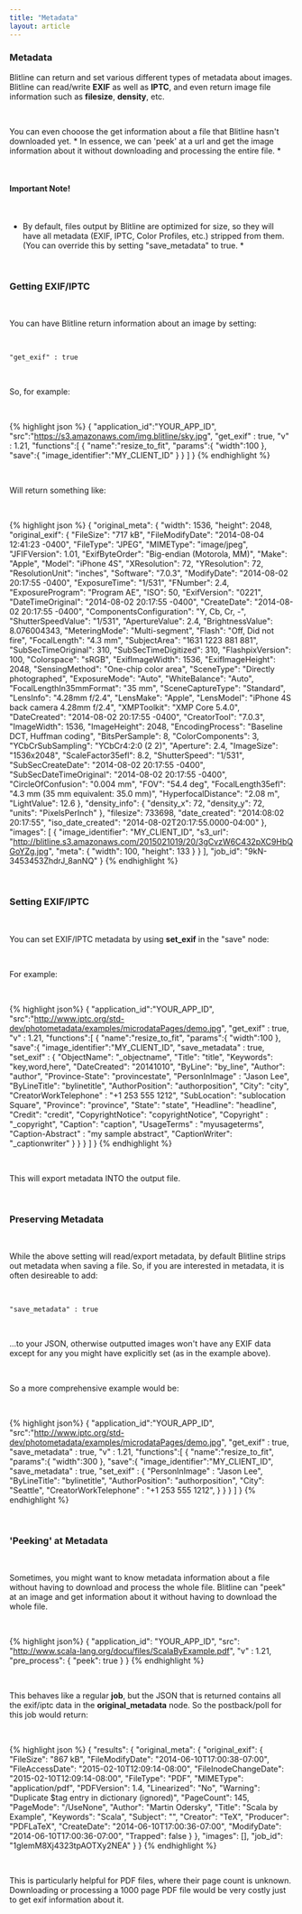```yaml
---
title: "Metadata"
layout: article
---
```


### Metadata

Blitline can return and set various different types of metadata about images. Blitline can read/write **EXIF** as well as **IPTC**, and even return image file information such as **filesize**, **density**, etc.

<br/>

You can even chooose the get information about a file that Blitline hasn't downloaded yet. * In essence, we can 'peek' at a url and get the image information about it without downloading and processing the entire file. *

<br/>

#### Important Note!

<br/>

* By default, files output by Blitline are optimized for size, so they will have all metadata (EXIF, IPTC, Color Profiles, etc.) stripped from them. (You can override this by setting "save_metadata" to true. *

<br/>

### Getting EXIF/IPTC

<br/>

You can have Blitline return information about an image by setting:

<br/>

	"get_exif" : true

<br/>

So, for example:

<br/>

{% highlight json %}
{
    "application_id":"YOUR_APP_ID",
    "src":"https://s3.amazonaws.com/img.blitline/sky.jpg",
    "get_exif" : true,
    "v" : 1.21,
    "functions":[
        {
            "name":"resize_to_fit",
            "params":{
                "width":100
            },
            "save":{
                "image_identifier":"MY_CLIENT_ID"
            }
        }
    ]
}
{% endhighlight %}

<br/>

Will return something like:

<br/>

{% highlight json %}
{
    "original_meta": {
        "width": 1536,
        "height": 2048,
        "original_exif": {
            "FileSize": "717 kB",
            "FileModifyDate": "2014-08-04 12:41:23 -0400",
            "FileType": "JPEG",
            "MIMEType": "image/jpeg",
            "JFIFVersion": 1.01,
            "ExifByteOrder": "Big-endian (Motorola, MM)",
            "Make": "Apple",
            "Model": "iPhone 4S",
            "XResolution": 72,
            "YResolution": 72,
            "ResolutionUnit": "inches",
            "Software": "7.0.3",
            "ModifyDate": "2014-08-02 20:17:55 -0400",
            "ExposureTime": "1/531",
            "FNumber": 2.4,
            "ExposureProgram": "Program AE",
            "ISO": 50,
            "ExifVersion": "0221",
            "DateTimeOriginal": "2014-08-02 20:17:55 -0400",
            "CreateDate": "2014-08-02 20:17:55 -0400",
            "ComponentsConfiguration": "Y, Cb, Cr, -",
            "ShutterSpeedValue": "1/531",
            "ApertureValue": 2.4,
            "BrightnessValue": 8.076004343,
            "MeteringMode": "Multi-segment",
            "Flash": "Off, Did not fire",
            "FocalLength": "4.3 mm",
            "SubjectArea": "1631 1223 881 881",
            "SubSecTimeOriginal": 310,
            "SubSecTimeDigitized": 310,
            "FlashpixVersion": 100,
            "Colorspace": "sRGB",
            "ExifImageWidth": 1536,
            "ExifImageHeight": 2048,
            "SensingMethod": "One-chip color area",
            "SceneType": "Directly photographed",
            "ExposureMode": "Auto",
            "WhiteBalance": "Auto",
            "FocalLengthIn35mmFormat": "35 mm",
            "SceneCaptureType": "Standard",
            "LensInfo": "4.28mm f/2.4",
            "LensMake": "Apple",
            "LensModel": "iPhone 4S back camera 4.28mm f/2.4",
            "XMPToolkit": "XMP Core 5.4.0",
            "DateCreated": "2014-08-02 20:17:55 -0400",
            "CreatorTool": "7.0.3",
            "ImageWidth": 1536,
            "ImageHeight": 2048,
            "EncodingProcess": "Baseline DCT, Huffman coding",
            "BitsPerSample": 8,
            "ColorComponents": 3,
            "YCbCrSubSampling": "YCbCr4:2:0 (2 2)",
            "Aperture": 2.4,
            "ImageSize": "1536x2048",
            "ScaleFactor35efl": 8.2,
            "ShutterSpeed": "1/531",
            "SubSecCreateDate": "2014-08-02 20:17:55 -0400",
            "SubSecDateTimeOriginal": "2014-08-02 20:17:55 -0400",
            "CircleOfConfusion": "0.004 mm",
            "FOV": "54.4 deg",
            "FocalLength35efl": "4.3 mm (35 mm equivalent: 35.0 mm)",
            "HyperfocalDistance": "2.08 m",
            "LightValue": 12.6
        },
        "density_info": {
            "density_x": 72,
            "density_y": 72,
            "units": "PixelsPerInch"
        },
        "filesize": 733698,
        "date_created": "2014:08:02 20:17:55",
        "iso_date_created": "2014-08-02T20:17:55.0000-04:00"
    },
    "images": [
        {
            "image_identifier": "MY_CLIENT_ID",
            "s3_url": "http://blitline.s3.amazonaws.com/2015021019/20/3gCvzW6C432pXC9HbQGoYZg.jpg",
            "meta": {
                "width": 100,
                "height": 133
            }
        }
    ],
    "job_id": "9kN-3453453ZhdrJ_8anNQ"
}
{% endhighlight %}

<br/>

### Setting EXIF/IPTC

<br/>

You can set EXIF/IPTC metadata by using **set_exif** in the "save" node:

<br/>

For example:

<br/>

{% highlight json%}
{
    "application_id":"YOUR_APP_ID",
    "src":"http://www.iptc.org/std-dev/photometadata/examples/microdataPages/demo.jpg",
    "get_exif" : true,
    "v" : 1.21,
    "functions":[
        {
            "name":"resize_to_fit",
            "params":{
                "width":100
            },
            "save":{
                "image_identifier":"MY_CLIENT_ID",
                "save_metadata" : true,
                "set_exif" : {
                    "ObjectName": "_objectname",
                    "Title": "title",
                    "Keywords": "key,word,here",
                    "DateCreated": "20141010",
                    "ByLine": "by_line",
                    "Author": "author",
                    "Province-State": "provincestate",
                    "PersonInImage" : "Jason Lee",
                    "ByLineTitle": "bylinetitle",
                    "AuthorPosition": "authorposition",
                    "City": "city",
                    "CreatorWorkTelephone" : "+1 253 555 1212",
                    "SubLocation": "sublocation Square",
                    "Province": "province",
                    "State": "state",
                    "Headline": "headline",
                    "Credit": "credit",
                    "CopyrightNotice": "copyrightNotice",
                    "Copyright" : "_copyright",
                    "Caption": "caption",
                    "UsageTerms" : "myusageterms",
                    "Caption-Abstract" : "my sample abstract",
                    "CaptionWriter": "_captionwriter"
                               }
            }
        }
    ]
}
{% endhighlight %}

<br/>

This will export metadata INTO the output file.

<br/>

### Preserving Metadata 

<br/>

While the above setting will read/export metadata, by default Blitline strips out metadata when saving a file. So, if you are interested in metadata,  it is often desireable to add:

<br/>

	"save_metadata" : true

<br/>

...to your JSON, otherwise outputted images won't have any EXIF data except for any you might have explicitly set (as in the example above).

<br/>

So a more comprehensive example would be:

<br/>

{% highlight json%}
{
    "application_id":"YOUR_APP_ID",
    "src":"http://www.iptc.org/std-dev/photometadata/examples/microdataPages/demo.jpg",
    "get_exif" : true,
    "save_metadata" : true,
    "v" : 1.21,
    "functions":[
        {
            "name":"resize_to_fit",
            "params":{
                "width":300
            },
            "save":{
                "image_identifier":"MY_CLIENT_ID",
                "save_metadata" : true,
                "set_exif" : {
                    "PersonInImage" : "Jason Lee",
                    "ByLineTitle": "bylinetitle",
                    "AuthorPosition": "authorposition",
                    "City": "Seattle",
                    "CreatorWorkTelephone" : "+1 253 555 1212",
                }
            }
        }
    ]
}
{% endhighlight %}

<br/>

### 'Peeking' at Metadata

<br/>

Sometimes, you might want to know metadata information about a file without having to download and process the whole file. Blitline can "peek" at an image and get information about it without having to download the whole file.

<br/>

{% highlight json%}
{
    "application_id": "YOUR_APP_ID",
    "src": "http://www.scala-lang.org/docu/files/ScalaByExample.pdf",
    "v" : 1.21,
    "pre_process":
    {
        "peek": true
    }
}
{% endhighlight %}

<br/>

This behaves like a regular **job**, but the JSON that is returned contains all the exif/iptc data in the **original_metadata** node. So the postback/poll for this job would return:

<br/>

{% highlight json %}
{
    "results": {
        "original_meta": {
            "original_exif": {
                "FileSize": "867 kB",
                "FileModifyDate": "2014-06-10T17:00:38-07:00",
                "FileAccessDate": "2015-02-10T12:09:14-08:00",
                "FileInodeChangeDate": "2015-02-10T12:09:14-08:00",
                "FileType": "PDF",
                "MIMEType": "application/pdf",
                "PDFVersion": 1.4,
                "Linearized": "No",
                "Warning": "Duplicate $tag entry in dictionary (ignored)",
                "PageCount": 145,
                "PageMode": "/UseNone",
                "Author": "Martin Odersky",
                "Title": "Scala by Example",
                "Keywords": "Scala",
                "Subject": "",
                "Creator": "TeX",
                "Producer": "PDFLaTeX",
                "CreateDate": "2014-06-10T17:00:36-07:00",
                "ModifyDate": "2014-06-10T17:00:36-07:00",
                "Trapped": false
            }
        },
        "images": [],
        "job_id": "1gIemM8Xj4323tpAOTXy2NEA"
    }
}
{% endhighlight %}

<br/>

This is particularly helpful for PDF files, where their page count is unknown. Downloading or processing a 1000 page PDF file would be very costly just to get exif information about it.


